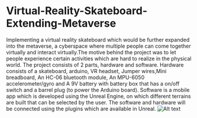 # Virtual-Reality-Skateboard-Extending-Metaverse
Implementing a virtual reality skateboard which would be further expanded into the metaverse, a cyberspace where multiple people can come together virtually and interact virtually.The motive behind the project was to let people experience certain activities which are hard to realize in the physical world. The project consists of 2 parts, hardware and software. Hardware consists of a skateboard, arduino, VR headset, Jumper wires,Mini breadboard, An HC-06 bluetooth module, An MPU-6050 accelerometer/gyro and A 9V battery with battery box that has a on/off switch and a barrel plug (to power the Arduino board). Software is a mobile app which is developed using the Unreal Engine, on which different terrains are built that can be selected by the user. The software and hardware will be connected using the plugins which are available in Unreal. 
<img
  src="/path/to/img.jpg"
  alt="Alt text"
  title="Optional title"
  style="display: inline-block; margin: 0 auto; max-width: 300px">
